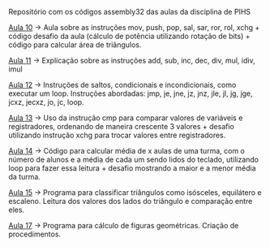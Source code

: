 Repositório com os códigos assembly32 das aulas da disciplina de PIHS

[Aula 10](https://github.com/GustavoBMendes/assembly32-aulas/tree/master/aula10) -> Aula sobre as instruções mov, push, pop, sal, sar, ror, rol, xchg + código desafio da aula (cálculo de potência utilizando rotação de bits) + código para calcular área de triângulos.

[Aula 11](https://github.com/GustavoBMendes/assembly32-aulas/tree/master/aula11) -> Explicação sobre as instruções add, sub, inc, dec, div, mul, idiv, imul

[Aula 12](https://github.com/GustavoBMendes/assembly32-aulas/tree/master/aula12) -> Instruções de saltos, condicionais e incondicionais, como executar um loop. Instruções abordadas: jmp, je, jne, jz, jnz, jle, jl, jg, jge, jcxz, jecxz, jo, jc, loop.

[Aula 13](https://github.com/GustavoBMendes/assembly32-aulas/tree/master/aula13) -> Uso da instrução cmp para comparar valores de variáveis e registradores, ordenando de maneira crescente 3 valores + desafio utilizando instrução xchg para trocar valores entre registradores.

[Aula 14](https://github.com/GustavoBMendes/assembly32-aulas/tree/master/aula14) -> Código para calcular média de x aulas de uma turma, com o número de alunos e a média de cada um sendo lidos do teclado, utilizando loop para fazer essa leitura + desafio mostrando a maior e a menor média da turma.

[Aula 15](https://github.com/GustavoBMendes/assembly32-aulas/tree/master/aula15) -> Programa para classificar triângulos como isósceles, equilátero e escaleno. Leitura dos valores dos lados do triângulo e comparação entre eles.

[Aula 17](https://github.com/GustavoBMendes/assembly32-aulas/tree/master/aula17) -> Programa para cálculo de figuras geométricas. Criação de procedimentos.


